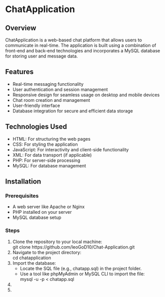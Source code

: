 <h1>ChatApplication</h1>

<h2>Overview</h2>

<p>ChatApplication is a web-based chat platform that allows users to communicate in real-time. The application is built using a combination of front-end and back-end technologies and incorporates a MySQL database for storing user and message data.</p>

<h2>Features</h2>

<ul>
  <li>Real-time messaging functionality</li>
  <li>User authentication and session management</li>
  <li>Responsive design for seamless usage on desktop and mobile devices</li>
  <li>Chat room creation and management</li>
  <li>User-friendly interface</li>
  <li>Database integration for secure and efficient data storage</li>
</ul>

<h2>Technologies Used</h2>

<ul>
  <li>HTML: For structuring the web pages</li>
  <li>CSS: For styling the application</li>
  <li>JavaScript: For interactivity and client-side functionality</li>
  <li>XML: For data transport (if applicable)</li>
  <li>PHP: For server-side processing</li>
  <li>MySQL: For database management</li>
</ul>

<h2>Installation</h2>

<h3>Prerequisites</h3>

<ul>
  <li>A web server like Apache or Nginx</li>
  <li>PHP installed on your server</li>
  <li>MySQL database setup</li>
</ul>

<h3>Steps</h3>

<ol type = "1">
  <li>Clone the repository to your local machine:<br> git clone https://github.com/leoGoD10/Chat-Application.git</li>
   <li>Navigate to the project directory:<br> cd chatapplication</li>
   <li>Import the database:<br> 
     <ul>
       <li>Locate the SQL file (e.g., chatapp.sql) in the project folder.</li>
       <li>Use a tool like phpMyAdmin or MySQL CLI to import the file:<br> mysql -u <username> -p <database_name> < chatapp.sql</li>
     </ul>
   </li>
   <li></li>
   <li></li>
</ol>
